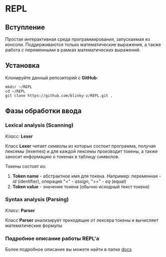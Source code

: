 # REPL

## Вступление
Простая интерактивная среда программирования, запускаемая из консоли. Поддерживаются только математические выражения, а также работа
с переменными в рамках математических выражений.

## Установка

Клонируйте данный репозиторий с **GitHub**:

```
mkdir ~/REPL
cd ~/REPL
git clone https://github.com/blinky-z/REPL.git .
```

## Фазы обработки ввода

### Lexical analysis (Scanning)
*Класс:* **Lexer**

Класс **Lexer** читает символы из которых состоит программа, получая лексемы (lexemes) и для
каждой лексемы производит токены, а также заносит информацию о токенах в таблицу символов.

Токены состоят из:
1) **Token name** - абстрактное имя для токена. Например: переменная - *id* (identifier), операция "=" - *assign*, "==" - *eq* (equal)
2) **Token value** - значение токена (обычно исходный текст токена)

### Syntax analysis (Parsing)
*Класс:* **Parser**

Класс **Parser** анализирует приходящие от лексера токены и вычисляет математические формулы

### Подробное описание работы REPL'а
Более подробное описание вы можете найти в папке [docs](https://github.com/blinky-z/REPL/tree/master/docs/ru)